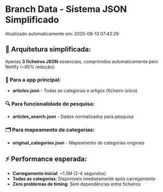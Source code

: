 # Branch Data - Sistema JSON Simplificado
Atualizado automaticamente em: 2025-08-13 07:43:29

## 🎯 Arquitetura simplificada:
Apenas **3 ficheiros JSON** essenciais, comprimidos automaticamente pelo Netlify (~65% redução):

### 📱 Para a app principal:
- **articles.json** - Todas as categorias e artigos (ficheiro único)

### 🔍 Para funcionalidade de pesquisa:
- **articles_search.json** - Dados normalizados para pesquisa

### 🗂️ Para mapeamento de categorias:
- **original_categories.json** - Mapeamento de categorias originais

## ⚡ Performance esperada:
- **Carregamento inicial**: ~1.3M (2-4 segundos)
- **Todas as categorias**: Disponíveis imediatamente após carregamento
- **Zero problemas de timing**: Sem dependências entre ficheiros
